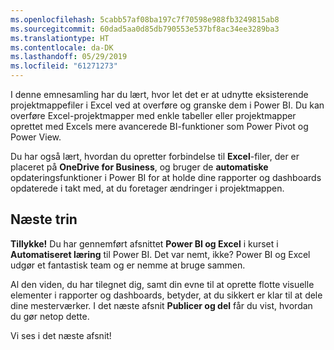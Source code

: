 ```yaml
---
ms.openlocfilehash: 5cabb57af08ba197c7f70598e988fb3249815ab8
ms.sourcegitcommit: 60dad5aa0d85db790553e537bf8ac34ee3289ba3
ms.translationtype: HT
ms.contentlocale: da-DK
ms.lasthandoff: 05/29/2019
ms.locfileid: "61271273"
---
```

I denne emnesamling har du lært, hvor let det er at udnytte eksisterende projektmappefiler i Excel ved at overføre og granske dem i Power BI. Du kan overføre Excel-projektmapper med enkle tabeller eller projektmapper oprettet med Excels mere avancerede BI-funktioner som Power Pivot og Power View.

Du har også lært, hvordan du opretter forbindelse til **Excel**-filer, der er placeret på **OneDrive for Business**, og bruger de **automatiske** opdateringsfunktioner i Power BI for at holde dine rapporter og dashboards opdaterede i takt med, at du foretager ændringer i projektmappen.

## <a name="next-steps"></a>Næste trin
**Tillykke!** Du har gennemført afsnittet **Power BI og Excel** i kurset i **Automatiseret læring** til Power BI. Det var nemt, ikke? Power BI og Excel udgør et fantastisk team og er nemme at bruge sammen.

Al den viden, du har tilegnet dig, samt din evne til at oprette flotte visuelle elementer i rapporter og dashboards, betyder, at du sikkert er klar til at dele dine mesterværker. I det næste afsnit **Publicer og del** får du vist, hvordan du gør netop dette.

Vi ses i det næste afsnit!

